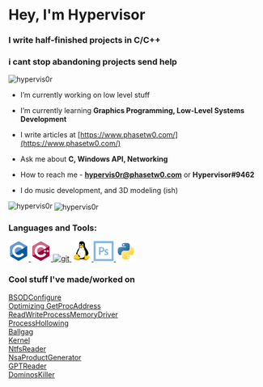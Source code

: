 <h1>Hey, I'm Hypervisor</h1>
<h3>I write half-finished projects in C/C++</h3>

<h3>i cant stop abandoning projects send help</h3>

<p align="left"> <img src="https://komarev.com/ghpvc/?username=hypervis0r&label=Profile%20views&color=ff4d00&style=flat" alt="hypervis0r" /> </p>

- I’m currently working on low level stuff

- I’m currently learning **Graphics Programming, Low-Level Systems Development**

- I write articles at [https://www.phasetw0.com/](https://www.phasetw0.com/)

- Ask me about **C, Windows API, Networking**

- How to reach me - **hypervis0r@phasetw0.com** or **Hypervisor#9462**

- I do music development, and 3D modeling (ish)

<p><img align="left" src="https://github-readme-stats.vercel.app/api/top-langs?username=hypervis0r&show_icons=true&theme=dark&locale=en&layout=compact" alt="hypervis0r" /></p>


<p>&nbsp;<img align="center" src="https://github-readme-stats.vercel.app/api?username=hypervis0r&show_icons=true&theme=dark&locale=en&count_private=true" alt="hypervis0r" /></p>

<h3 align="left">Languages and Tools:</h3>
<p align="left"> <a href="https://www.cprogramming.com/" target="_blank"> <img src="https://raw.githubusercontent.com/devicons/devicon/master/icons/c/c-original.svg" alt="c" width="40" height="40"/> </a> <a href="https://www.w3schools.com/cpp/" target="_blank"> <img src="https://raw.githubusercontent.com/devicons/devicon/master/icons/cplusplus/cplusplus-original.svg" alt="cplusplus" width="40" height="40"/> </a> <a href="https://git-scm.com/" target="_blank"> <img src="https://www.vectorlogo.zone/logos/git-scm/git-scm-icon.svg" alt="git" width="40" height="40"/> </a> <a href="https://www.linux.org/" target="_blank"> <img src="https://raw.githubusercontent.com/devicons/devicon/master/icons/linux/linux-original.svg" alt="linux" width="40" height="40"/> </a> <a href="https://www.photoshop.com/en" target="_blank"> <img src="https://raw.githubusercontent.com/devicons/devicon/master/icons/photoshop/photoshop-line.svg" alt="photoshop" width="40" height="40"/> </a> <a href="https://www.python.org" target="_blank"> <img src="https://raw.githubusercontent.com/devicons/devicon/master/icons/python/python-original.svg" alt="python" width="40" height="40"/> </a> </p>

<h3>Cool stuff I've made/worked on</h3>
<a href="https://github.com/ph4s3tw0/BSODConfigure">BSODConfigure</a><br>
<a href="https://phasetw0.com/windows-internals/optimizing_function_resolving/">Optimizing GetProcAddress</a><br>
<a href="https://github.com/hypervis0r/ReadWriteProcessMemoryDriver">ReadWriteProcessMemoryDriver</a><br>
<a href="https://github.com/hypervis0r/ProcessHollowing">ProcessHollowing</a><br>
<a href="https://github.com/hypervis0r/Ballgag">Ballgag</a><br>
<a href="https://github.com/hypervis0r/kernel">Kernel</a><br>
<a href="https://github.com/hypervis0r/NtfsReader">NtfsReader</a><br>
<a href="https://github.com/hypervis0r/nsaproductgenerator">NsaProductGenerator</a><br>
<a href="https://github.com/hypervis0r/GPTReader">GPTReader</a><br>
<a href="https://github.com/hypervis0r/DominosKiller">DominosKiller</a><br>
